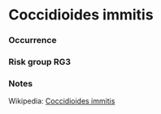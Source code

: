 <!-- TITLE: Coccidioides immitis  -->

# Coccidioides immitis 
### Occurrence

### Risk group RG3

### Notes

Wikipedia: [Coccidioides immitis](https://en.wikipedia.org/wiki/Coccidioides_immitis)
